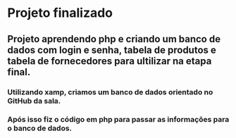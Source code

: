 # Projeto finalizado

## Projeto aprendendo php e criando um banco de dados com login e senha, tabela de produtos e tabela de fornecedores para ultilizar na etapa final.

### Utilizando xamp, criamos um banco de dados orientado no GitHub da sala.

### Após isso fiz o código em php para passar as informações para o banco de dados.